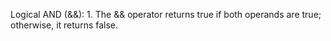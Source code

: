 Logical AND (&&):
    1. The && operator returns true if both operands are true; otherwise, it returns false.